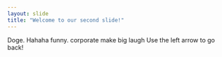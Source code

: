 ```yaml
---
layout: slide
title: "Welcome to our second slide!"
---
```

Doge. Hahaha funny. corporate make big laugh
Use the left arrow to go back!
